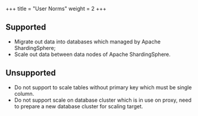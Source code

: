 +++
title = "User Norms"
weight = 2
+++

## Supported

* Migrate out data into databases which managed by Apache ShardingSphere;
* Scale out data between data nodes of Apache ShardingSphere.

## Unsupported

* Do not support to scale tables without primary key which must be single column.
* Do not support scale on database cluster which is in use on proxy, need to prepare a new database cluster for scaling target.
